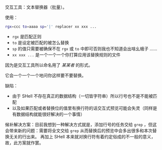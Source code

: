 交互工具：文本替换器（批量）。

使用：

~~~ sh
rgx=ccc to=aaaa sp='|' replacer xx xxx ...
~~~

- `rgx` 是匹配正则
- `to` 是设定被匹配的被怎么替换
- `sp` 的值只需要被确保不在 `rgx` 或 `to` 中即可否则我也不知道会出啥幺蛾子 ……
- `xx xxx ...` 是一个一个一个你打算应用该替换规则的文件

因为是交互工具所以命名用了 *某某者* 的形式。

它会一个一个一个地问你这样要不要替换。

缺陷：

- 由于 SHell 不存在真正的数据结构（一切皆字符串）所以行号也不是不能被匹配
- 以及如果匹配或者替换位的值里有换行符的话交互式预览可能会失灵（同样是有数据结构就能很好解决的一个事情）

候补解决方案：目前我想到一种解决方式就是，添加行号的任务交给 `grep` ，但这会带来新的问题：需要将全文交给 `grep` 从而替换后的预览中会多出很多和本次替换无关的行出来。
再加上 SHell 本来就对换行符有着约定俗成的不一般的意义，故，此方案就作罢。
